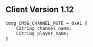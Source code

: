 ## Client Version 1.12

```rust,ignore
cmsg CMSG_CHANNEL_MUTE = 0xA1 {
    CString channel_name;    
    CString player_name;    
}

```
